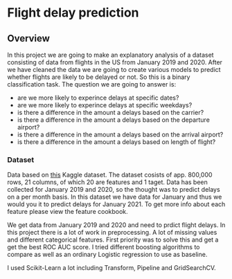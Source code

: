 # Flight delay prediction
## Overview
In this project we are going to make an explanatory analysis of a dataset consisting of data from flights in the US from January 2019 and 2020. After we have cleaned the data we are going to create various models to predict whether flights are likely to be delayed or not. So this is a binary classification task.
The question we are going to answer is:

 - are we more likely to experince delays at specific dates?
 - are we more likely to experince delays at specific weekdays?
 - is there a difference in the amount a delays based on the carrier?
 - is there a difference in the amount a delays based on the departure airport?
 - is there a difference in the amount a delays based on the arrival airport?
 - is there a difference in the amount a delays based on length of flight?

### Dataset
 Data based on [this](https://www.kaggle.com/divyansh22/flight-delay-prediction) Kaggle dataset. 
The dataset cosists of app. 800,000 rows, 21 columns, of which 20  are features and 1 taget. Data has been collected for January 2019 and 2020, so the thought was to predict delays on a per month basis. In this dataset we have data for January and thus we would you it to predict delays for January 2021. To get more info about each feature please view the feature cookbook.




We get data from January 2019 and 2020 and need to prdict flight delays. In this project there is a lot of work in preprocessing. A lot of missing values and different categorical features. First priority was to solve this and get a get the best ROC AUC score. I tried different boosting algorithms to compare as well as an ordinary Logistic regression to use as baseline.

I used Scikit-Learn a lot including Transform, Pipeline and GridSearchCV.
<!--stackedit_data:
eyJoaXN0b3J5IjpbMTg2NDg4NjYxNSwtOTMxMDI5MTE1LC0yNj
U5NjE0MzMsMTI0MDg1Njk1LC0xNDQ5MTU4NTExLC0xNDMzNTI1
NzgwXX0=
-->